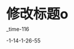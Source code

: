 <p style="line-height: 1;"><span style="font-size: 36px;"><b>修改标题o</b></span></p><p>_tim<span class="remark" title="remark" remark-index="1" remark-count="1">e-1</span>16</p><p>-1-14<span class="remark" title="remark" remark-index="0" remark-count="2">-1-26</span>-55
    </p>
